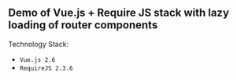 ## Demo of Vue.js + Require JS stack with lazy loading of router components ##

Technology Stack:
* `Vue.js 2.6`
* `RequireJS 2.3.6`